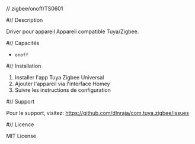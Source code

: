 // zigbee/onoff/TS0601

#// Description

Driver pour appareil Appareil compatible Tuya/Zigbee.

#// Capacités

- `onoff`

#// Installation

1. Installer l'app Tuya Zigbee Universal
2. Ajouter l'appareil via l'interface Homey
3. Suivre les instructions de configuration

#// Support

Pour le support, visitez: https://github.com/dlnraja/com.tuya.zigbee/issues

#// Licence

MIT License

